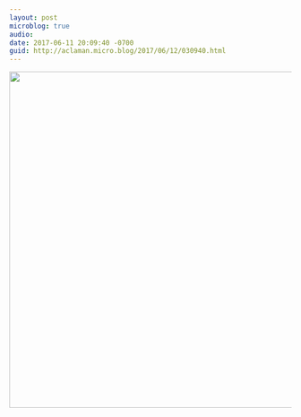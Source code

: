 ```yaml
---
layout: post
microblog: true
audio: 
date: 2017-06-11 20:09:40 -0700
guid: http://aclaman.micro.blog/2017/06/12/030940.html
---
```



<img src="http://micro.alexclaman.com/uploads/2018/31d93c6cba.jpg" width="600" height="600" />
